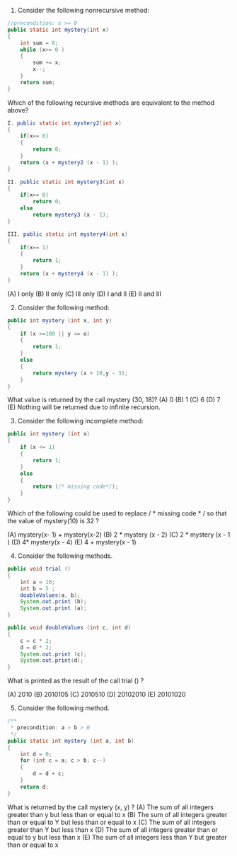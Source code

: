 1. Consider the following nonrecursive method: 

```java
//precondition: x >= 0 
public static int mystery(int x) 
{
    int sum = 0;
    while (x>= 0 )
    {
        sum += x;
        x--; 
    } 
    return sum;
}
```

Which of the following recursive methods are equivalent to the method above? 

```java
I. public static int mystery2(int x)
{
    if(x== 0)
    {
        return 0;
    } 
    return (x + mystery2 (x - 1) ); 
} 

II. public static int mystery3(int x)
{
    if(x== 0)
        return 0;
    else
        return mystery3 (x - 1); 
} 

III. public static int mystery4(int x)
{
    if(x== 1)
    {
        return 1;
    } 
    return (x + mystery4 (x - 1) ); 
} 
```

(A) I only 
(B) II only 
(C) III only
(D) I and II 
(E) II and III 

2. Consider the following method: 

```java
public int mystery (int x, int y) 
{
    if (x >=100 || y <= o)
    {
        return 1; 
    }
    else
    {
        return mystery (x + 10,y - 3);
    }
}
```

What value is returned by the call mystery (30, 18)? 
(A) 0
(B) 1
(C) 6
(D) 7 
(E) Nothing will be returned due to infinite recursion. 

3. Consider the following incomplete method: 

```java
public int mystery (int x) 
{
    if (x <= 1)
    {
        return 1; 
    }
    else
    {
        return (/* missing code*/);
    }
}
```
Which of the following could be used to replace / * missing code * / so that the value of mystery(10) is 32 ?

(A) mystery(x- 1) + mystery(x-2) 
(B) 2 * mystery (x - 2) 
(C) 2 * mystery (x - 1 )
(D) 4* mystery(x - 4)
(E) 4 + mystery(x - 1)

4. Consider the following methods. 

```java
public void trial () 
{
    int a = 10;
    int b = 5 ; 
    doubleValues(a, b);
    System.out.print (b);
    System.out.print (a);    
}

public void doubleValues (int c, int d)
{
    c = c * 2; 
    d = d * 2;
    System.out.print (c);
    System.out.print(d);
} 
```
What is printed as the result of the call trial () ?

(A) 2010
(B) 2010105 
(C) 2010510
(D) 20102010 
(E) 20101020  

5. Consider the following method. 

```java
/**
 * precondition: a > b > 0
 */
public static int mystery (int a, int b) 
{
    int d = 0; 
    for (int c = a; c > b; c--)
    {
        d = d + c;
    } 
    return d;
} 
```

What is returned by the call mystery (x, y) ?
(A) The sum of all integers greater than y but less than or equal to x 
(B) The sum of all integers greater than or equal to Y but less than or equal to x 
(C) The sum of all integers greater than Y but less than x 
(D) The sum of all integers greater than or equal to y but less than x 
(E) The sum of all integers less than Y but greater than or equal to x 